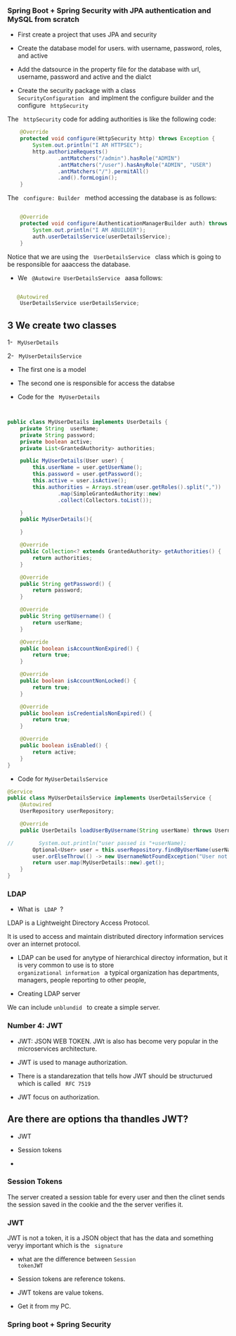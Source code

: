 ### Spring Boot + Spring Security with JPA authentication and MySQL from scratch


- First create a project that uses JPA and security

- Create the database model for users. with username, password, roles, and active

- Add the datsource in the property file for the database with url, username, password and active and the dialct

- Create the security package with a class <code> SecurityConfiguration </code> and implment the configure builder and the configure <code> httpSecurity</code>

The  <code> httpSecurity</code> code for adding authorities is like the following code:

```java
    @Override
    protected void configure(HttpSecurity http) throws Exception {
        System.out.println("I AM HTTPSEC");
        http.authorizeRequests()
                .antMatchers("/admin").hasRole("ADMIN")
                .antMatchers("/user").hasAnyRole("ADMIN", "USER")
                .antMatchers("/").permitAll()
                .and().formLogin();
    }

```

The  <code> configure: Builder </code> method accessing the database is as follows:

```java

    @Override
    protected void configure(AuthenticationManagerBuilder auth) throws Exception {
        System.out.println("I AM ABUILDER");
        auth.userDetailsService(userDetailsService);
    }

```


Notice that we are using the <code> UserDetailsService </code> class which is going to be responsible for aaaccess the database. 


- We <code> @Autowire UserDetailsService </code> aasa follows:

```java

   @Autowired
    UserDetailsService userDetailsService;

```

## 3 We create two classes 

1- <code> MyUserDetails</code>

2- <code> MyUserDetailsService</code>

- The first one is a model

- The second one is responsible for access the databse


- Code for the <code> MyUserDetails</code>

```java


public class MyUserDetails implements UserDetails {
    private String  userName;
    private String password;
    private boolean active;
    private List<GrantedAuthority> authorities;

    public MyUserDetails(User user) {
        this.userName = user.getUserName();
        this.password = user.getPassword();
        this.active = user.isActive();
        this.authorities = Arrays.stream(user.getRoles().split(","))
                .map(SimpleGrantedAuthority::new)
                .collect(Collectors.toList());

    }
    public MyUserDetails(){

    }

    @Override
    public Collection<? extends GrantedAuthority> getAuthorities() {
        return authorities;
    }

    @Override
    public String getPassword() {
        return password;
    }

    @Override
    public String getUsername() {
        return userName;
    }

    @Override
    public boolean isAccountNonExpired() {
        return true;
    }

    @Override
    public boolean isAccountNonLocked() {
        return true;
    }

    @Override
    public boolean isCredentialsNonExpired() {
        return true;
    }

    @Override
    public boolean isEnabled() {
        return active;
    }
}

```

- Code for <code>MyUserDetailsService</code>

```java
@Service
public class MyUserDetailsService implements UserDetailsService {
    @Autowired
    UserRepository userRepository;

    @Override
    public UserDetails loadUserByUsername(String userName) throws UsernameNotFoundException {

//        System.out.println("user passed is "+userName);
        Optional<User> user = this.userRepository.findByUserName(userName); // The username we used to authenticate
        user.orElseThrow(() -> new UsernameNotFoundException("User not Found "+userName));
        return user.map(MyUserDetails::new).get();
    }
}

```



### LDAP

- What is <code> LDAP </code>? 

LDAP is a Lightweight Directory Access Protocol. 

It is used to access and maintain distributed directory information services over an internet protocol.

- LDAP can be used for anytype of hierarchical directoy information, but it is very common to use is to store<code> organizational information </code> a typical organization has  departments, managers, people reporting to other people, 


- Creating LDAP server


We can include <code>unblundid </code> to create a simple server.



### Number 4: JWT

- JWT: JSON WEB TOKEN. JWt is also has become very popular in the microservices architecture. 

- JWT is used to manage authorization.

- There is a standarezation that tells how JWT should be structurued which is called <code> RFC 7519</code>


- JWT focus on authorization. 

## Are there are options tha thandles JWT?

- JWT

- Session tokens

-
### Session Tokens 


The server created a session table for every user and then the clinet sends the session saved in the cookie and the the server verifies it. 


### JWT

JWT is not a token, it is a JSON object that has the data and something veryy important which is the  <code> signature</code>

- what are the difference between <code>Session token</code><code>JWT</code>

- Session tokens are reference tokens. 

- JWT  tokens are value tokens. 

- Get it from my PC. 


### Spring boot + Spring Security

